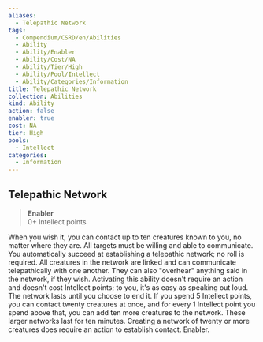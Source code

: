 ```yaml
---
aliases:
  - Telepathic Network
tags:
  - Compendium/CSRD/en/Abilities
  - Ability
  - Ability/Enabler
  - Ability/Cost/NA
  - Ability/Tier/High
  - Ability/Pool/Intellect
  - Ability/Categories/Information
title: Telepathic Network
collection: Abilities
kind: Ability
action: false
enabler: true
cost: NA
tier: High
pools:
  - Intellect
categories:
  - Information
---
```

## Telepathic Network  
>**Enabler**  
>0+ Intellect points
  
When you wish it, you can contact up to ten creatures known to you, no matter where they are. All targets must be willing and able to communicate. You automatically succeed at establishing a telepathic network; no roll is required. All creatures in the network are linked and can communicate telepathically with one another. They can also "overhear" anything said in the network, if they wish. Activating this ability doesn't require an action and doesn't cost Intellect points; to you, it's as easy as speaking out loud. The network lasts until you choose to end it. If you spend 5 Intellect points, you can contact twenty creatures at once, and for every 1 Intellect point you spend above that, you can add ten more creatures to the network. These larger networks last for ten minutes. Creating a network of twenty or more creatures does require an action to establish contact. Enabler.